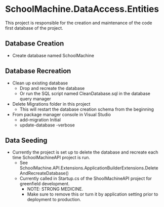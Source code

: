 ﻿# SchoolMachine.DataAccess.Entities

This project is responsible for the creation and maintenance of the code first database of the project.

## Database Creation

* Create database named SchoolMachine

## Database Recreation

* Clean up existing database
  * Drop and recreate the database
  * Or run the SQL script named CleanDatabase.sql in the database query manager
* Delete Migrations folder in this project
  * This will restart the database creation schema from the beginning
* From package manager console in Visual Studio
  * add-migration Initial
  * update-database -verbose

## Data Seeding

* Currently the project is set up to delete the database and recreate each time SchoolMachineAPI project is run.
  * See SchoolMachine.API.Extensions.ApplicationBuilderExtensions.DeleteAndRecreateDatabase()
  * Currently called in Startup.cs of the ShoolMachineAPI project for greenfield development.
    * NOTE: STRONG MEDICINE.
    * Make sure to remove this or turn it by application setting prior to deployment to production.